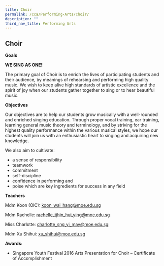 ```yaml
---
title: Choir
permalink: /cca/Performing-Arts/choir/
description: ""
third_nav_title: Performing Arts
---
```

## Choir

**Goals**

**WE SING AS ONE!**

The primary goal of Choir is to enrich the 
lives of participating students and their
audience, by meanings of rehearsing and 
performing high quality music. We wish to 
keep alive high standards of artistic 
excellence and the spirit of joy when our 
students gather together to sing or to hear 
beautiful music. 

**Objectives**

Our objectives are to help our students grow musically with a well-rounded and enriched singing education. Through proper vocal training, ear training, learning general music theory and terminology, and by striving for the highest quality performance within the various musical styles, we hope our students will join us with an enthusiastic heart to singing and acquiring new knowledge.

We also aim to cultivate:
* a sense of responsibility
* teamwork
* commitment
* self-discipline
* confidence in performing and 
* poise 
which are key ingredients for success in 
any field

**Teachers**

Mdm Koon (OIC): koon_wai_hang@moe.edu.sg

Mdm Rachelle: rachelle_tjhin_hui_ying@moe.edu.sg

Miss Charlotte: charlotte_sng_yi_may@moe.edu.sg

Mdm Xu Shihui: xu_shihui@moe.edu.sg


**Awards:**

- Singapore Youth Festival 2016 Arts Presentation for Choir – Certificate of Accomplishment